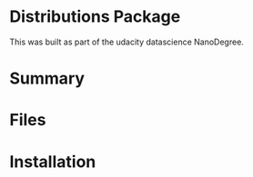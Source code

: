 # Distributions Package
This was built as part of the udacity datascience NanoDegree.

# Summary

# Files

# Installation
